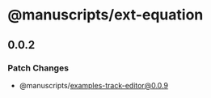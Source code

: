 # @manuscripts/ext-equation

## 0.0.2

### Patch Changes

- @manuscripts/examples-track-editor@0.0.9
